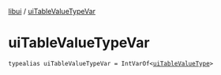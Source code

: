 [libui](index.md) / [uiTableValueTypeVar](./ui-table-value-type-var.md)

# uiTableValueTypeVar

`typealias uiTableValueTypeVar = IntVarOf<`[`uiTableValueType`](ui-table-value-type.md)`>`